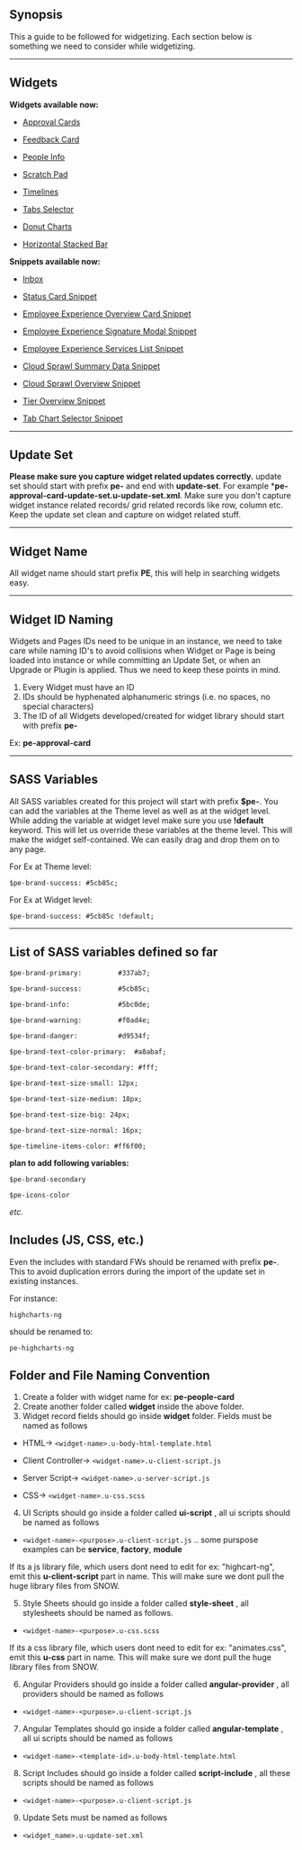 ## Synopsis

This a guide to be followed for widgetizing. Each section below is something we need to consider while widgetizing.

***

## Widgets

**Widgets available now:**

* [Approval Cards](https://github.com/platform-experience/serviceportal-widget-library/tree/master/approve-card)

* [Feedback Card](https://github.com/platform-experience/serviceportal-widget-library/tree/master/pe-feedback-card)

* [People Info](https://github.com/platform-experience/serviceportal-widget-library/tree/master/people-card/pe-people-info)

* [Scratch Pad](https://github.com/platform-experience/serviceportal-widget-library/tree/master/pe-scratch-pad)

* [Timelines](https://github.com/platform-experience/serviceportal-widget-library/tree/master/timeline/)

* [Tabs Selector](https://github.com/platform-experience/serviceportal-widget-library/tree/master/tabs)

* [Donut Charts](https://github.com/platform-experience/serviceportal-widget-library/tree/master/donut-widgets)

* [Horizontal Stacked Bar](https://github.com/platform-experience/serviceportal-widget-library/tree/master/pe-horizontal-stacked-bar)

**Snippets available now:**

* [Inbox](https://github.com/platform-experience/serviceportal-widget-library/tree/master/pe-emp-exp-inbox-snippet)

* [Status Card Snippet](https://github.com/platform-experience/serviceportal-widget-library/tree/master/pe-status-card-snippet)

* [Employee Experience Overview Card Snippet](https://github.com/platform-experience/serviceportal-widget-library/tree/master/pe-emp-exp-overview-card-snippet)

* [Employee Experience Signature Modal Snippet](https://github.com/platform-experience/serviceportal-widget-library/tree/master/pe-emp-exp-signature-modal-snippet)

* [Employee Experience Services List Snippet](https://github.com/platform-experience/serviceportal-widget-library/tree/master/pe-emp-exp-services-list-snippet)

* [Cloud Sprawl Summary Data Snippet](https://github.com/platform-experience/serviceportal-widget-library/tree/master/pe-cloud-sprawl-vm-summary-snippet)

* [Cloud Sprawl Overview Snippet](https://github.com/platform-experience/serviceportal-widget-library/tree/master/pe-cloud-sprawl-overview-snippet)

* [Tier Overview Snippet](https://github.com/platform-experience/serviceportal-widget-library/tree/master/pe-cloud-sprawl-tier-overview-snippet)

* [Tab Chart Selector Snippet](https://github.com/platform-experience/serviceportal-widget-library/tree/master/tabs/pe-cloud-sprawl-tab-with-donut-chart-snippet)

***

## Update Set

**Please make sure you capture widget related updates correctly.** update set should start with prefix **pe-** and end with **update-set**. For example ***pe-approval-card-update-set.u-update-set.xml**. Make sure you don't capture widget instance related records/ grid related records like row, column etc. Keep the update set clean and capture on widget related stuff.

***

## Widget Name

All widget name should start prefix **PE**, this will help in searching widgets easy.

***

## Widget ID Naming

Widgets and Pages IDs need to be unique in an instance, we need to take care while naming ID's to avoid collisions when Widget or Page is being loaded into instance or while committing an Update Set, or when an Upgrade or Plugin is applied. Thus we need to keep these points in mind.

1. Every Widget must have an ID
2. IDs should be hyphenated alphanumeric strings (i.e. no spaces, no special characters)
3. The ID of all Widgets developed/created for widget library should start with prefix **pe-**

Ex: **pe-approval-card**

***

## SASS Variables

All SASS variables created for this project will start with prefix **$pe-**. You can add the variables at the Theme level as well as at the widget level.
While adding the variable at widget level make sure you use **!default** keyword. This will let us override these variables at the theme level. This will make the widget self-contained. We can easily drag and drop them on to any page.

For Ex at Theme level:

`$pe-brand-success: #5cb85c;`

For Ex at Widget level:

`$pe-brand-success: #5cb85c !default;`

***

## List of SASS variables defined so far

`$pe-brand-primary:         #337ab7;`

`$pe-brand-success:         #5cb85c;`

`$pe-brand-info:            #5bc0de;`

`$pe-brand-warning:         #f0ad4e;`

`$pe-brand-danger:          #d9534f;`

`$pe-brand-text-color-primary: 	#a8abaf;`

`$pe-brand-text-color-secondary: #fff;`

`$pe-brand-text-size-small: 12px;`

`$pe-brand-text-size-medium: 18px;`

`$pe-brand-text-size-big: 24px;`

`$pe-brand-text-size-normal: 16px;`

`$pe-timeline-items-color: #ff6f00;`


**plan to add following variables:**

`$pe-brand-secondary`

`$pe-icons-color`


*etc.*

## Includes (JS, CSS, etc.)

Even the includes with standard FWs should be renamed with prefix **pe-**. This to avoid duplication errors during the import of the update set in existing instances.

For instance:

`highcharts-ng`

should be renamed to:

`pe-highcharts-ng`


## Folder and File Naming Convention

1. Create a folder with widget name for ex: **pe-people-card**
2. Create another folder called **widget** inside the above folder.
3. Widget record fields should go inside **widget** folder. Fields must be named as follows

* HTML->               `<widget-name>.u-body-html-template.html`

* Client Controller->  `<widget-name>.u-client-script.js`

* Server Script->      `<widget-name>.u-server-script.js`

* CSS->                `<widget-name>.u-css.scss`


4. UI Scripts should go inside a folder called **ui-script** , all ui scripts should be named as follows

* `<widget-name>-<purpose>.u-client-script.js` .. some purspose examples can be **service**, **factory**, **module**

If its a js library file, which users dont need to edit for ex: "highcart-ng", emit this **u-client-script** part in name. This will make sure we dont pull the huge library files from SNOW.

5. Style Sheets should go inside a folder called **style-sheet** , all stylesheets should be named as follows.

* `<widget-name>-<purpose>.u-css.scss`

If its a css library file, which users dont need to edit for ex: "animates.css", emit this **u-css** part in name. This will make sure we dont pull the huge library files from SNOW.

6. Angular Providers should go inside a folder called **angular-provider** , all providers should be named as follows

* `<widget-name>-<purpose>.u-client-script.js`

7. Angular Templates should go inside a folder called **angular-template** , all ui scripts should be named as follows

* `<widget-name>-<template-id>.u-body-html-template.html`

8. Script Includes should go inside a folder called **script-include** , all these scripts should be named as follows

* `<widget-name>-<purpose>.u-client-script.js`

9. Update Sets must be named as follows

* `<widget_name>.u-update-set.xml`

